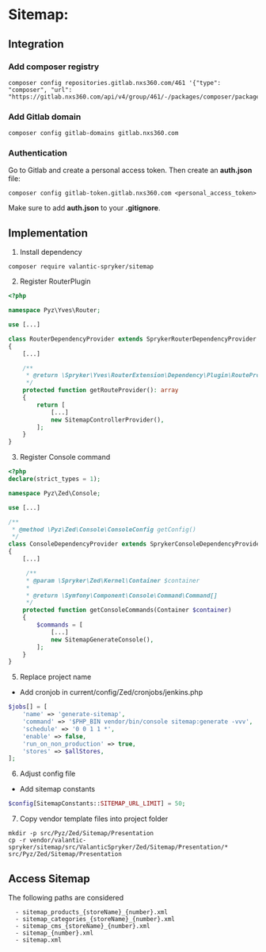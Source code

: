 # Sitemap:

## Integration

### Add composer registry
```
composer config repositories.gitlab.nxs360.com/461 '{"type": "composer", "url": "https://gitlab.nxs360.com/api/v4/group/461/-/packages/composer/packages.json"}'
```

### Add Gitlab domain
```
composer config gitlab-domains gitlab.nxs360.com
```

### Authentication
Go to Gitlab and create a personal access token. Then create an **auth.json** file:
```
composer config gitlab-token.gitlab.nxs360.com <personal_access_token>
```

Make sure to add **auth.json** to your **.gitignore**.

## Implementation

1. Install dependency
```
composer require valantic-spryker/sitemap
```

2. Register RouterPlugin
```php
<?php

namespace Pyz\Yves\Router;

use [...]

class RouterDependencyProvider extends SprykerRouterDependencyProvider
{
    [...]

    /**
     * @return \Spryker\Yves\RouterExtension\Dependency\Plugin\RouteProviderPluginInterface[]
     */
    protected function getRouteProvider(): array
    {
        return [
            [...]
            new SitemapControllerProvider(),
        ];
    }
}
```

3. Register Console command
```php
<?php
declare(strict_types = 1);

namespace Pyz\Zed\Console;

use [...]

/**
 * @method \Pyz\Zed\Console\ConsoleConfig getConfig()
 */
class ConsoleDependencyProvider extends SprykerConsoleDependencyProvider
{
    [...]

     /**
     * @param \Spryker\Zed\Kernel\Container $container
     *
     * @return \Symfony\Component\Console\Command\Command[]
     */
    protected function getConsoleCommands(Container $container)
    {
        $commands = [
            [...]
            new SitemapGenerateConsole(),
        ];
    }
}
```

5. Replace project name
- Add cronjob in current/config/Zed/cronjobs/jenkins.php
```php
$jobs[] = [
    'name' => 'generate-sitemap',
    'command' => '$PHP_BIN vendor/bin/console sitemap:generate -vvv',
    'schedule' => '0 0 1 1 *',
    'enable' => false,
    'run_on_non_production' => true,
    'stores' => $allStores,
];
```

6. Adjust config file
- Add sitemap constants
```php
$config[SitemapConstants::SITEMAP_URL_LIMIT] = 50;
```

7. Copy vendor template files into project folder
```
mkdir -p src/Pyz/Zed/Sitemap/Presentation
cp -r vendor/valantic-spryker/sitemap/src/ValanticSpryker/Zed/Sitemap/Presentation/* src/Pyz/Zed/Sitemap/Presentation
```

## Access Sitemap
The following paths are considered
```
  - sitemap_products_{storeName}_{number}.xml
  - sitemap_categories_{storeName}_{number}.xml
  - sitemap_cms_{storeName}_{number}.xml
  - sitemap_{number}.xml
  - sitemap.xml
```
